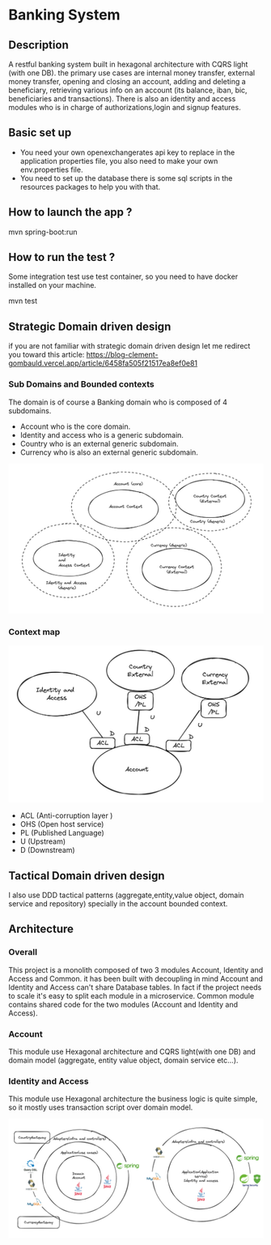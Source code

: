 # Banking System

## Description

A restful banking system built in hexagonal architecture with CQRS light (with one DB).
the primary use cases are internal money transfer, external money transfer, opening and closing an account, adding and
deleting a beneficiary, retrieving various info on an account (its balance, iban, bic, beneficiaries and transactions).
There is also an identity and access modules who is in charge of authorizations,login and signup features.

## Basic set up

- You need your own openexchangerates api key to replace in the application properties file, you also need to make your own env.properties file.
- You need to set up the database there is some sql scripts in the resources packages to help you with that.

## How to launch the app ?

mvn spring-boot:run

## How to run the test ?

Some integration test use test container, so you need to have docker installed on your machine.

mvn test

## Strategic Domain driven design

if you are not familiar with strategic domain driven design let me redirect you toward this article:
https://blog-clement-gombauld.vercel.app/article/6458fa505f21517ea8ef0e81

### Sub Domains and Bounded contexts

The domain is of course a Banking domain who is composed of 4 subdomains.

- Account who is the core domain.
- Identity and access who is a generic subdomain.
- Country who is an external generic subdomain.
- Currency who is also an external generic subdomain.

![Screenshot](Banking-DDD-sub-domains.png)

### Context map

![Screenshot](Context-map.png)

- ACL (Anti-corruption layer )
- OHS (Open host service)
- PL (Published Language)
- U (Upstream)
- D (Downstream)

## Tactical Domain driven design

I also use DDD tactical patterns (aggregate,entity,value object, domain service and repository) specially in the account
bounded context.

## Architecture

### Overall

This project is a monolith composed of two 3 modules Account, Identity and Access and Common.
it has been built with decoupling in mind Account and Identity and Access can't share Database tables.
In fact if the project needs to scale it's easy to split each module in a microservice.
Common module contains shared code for the two modules (Account and Identity and Access).

### Account

This module use Hexagonal architecture and CQRS light(with one DB) and domain model (aggregate, entity value object,
domain service etc...).

### Identity and Access

This module use Hexagonal architecture the business logic is quite simple, so it mostly uses transaction script over
domain model.

![Screenshot](Architecture.png)
